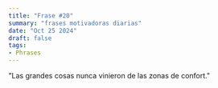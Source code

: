 ```yaml
---
title: "Frase #20"
summary: "frases motivadoras diarias"
date: "Oct 25 2024"
draft: false
tags:
- Phrases
---
```


"Las grandes cosas nunca vinieron de las zonas de confort."

